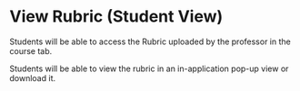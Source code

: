 # View Rubric (Student View)

Students will be able to access the Rubric uploaded by the professor in the course tab.

Students will be able to view the rubric in an in-application pop-up view or download it.